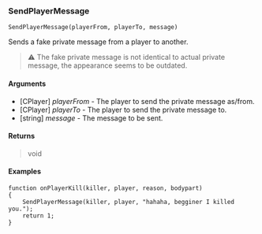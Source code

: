 ### SendPlayerMessage
```Squirrel
SendPlayerMessage(playerFrom, playerTo, message)
```

Sends a fake private message from a player to another.

> :warning: The fake private message is not identical to actual private message, the appearance seems to be outdated.

#### Arguments
- [CPlayer] *playerFrom* - The player to send the private message as/from.
- [CPlayer] *playerTo* - The player to send the private message to.
- [string] *message* - The message to be sent.

#### Returns
> void

#### Examples
```Squirrel
function onPlayerKill(killer, player, reason, bodypart)
{
	SendPlayerMessage(killer, player, "hahaha, begginer I killed you.");
	return 1;
}
```
